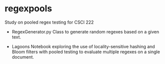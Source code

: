# regexpools
Study on pooled regex testing for CSCI 222

* RegexGenerator.py
Class to generate random regexes based on a given text.

* Lagoons
Notebook exploring the use of locality-sensitive hashing and Bloom filters with pooled testing to evaluate multiple regexes on a single document.
